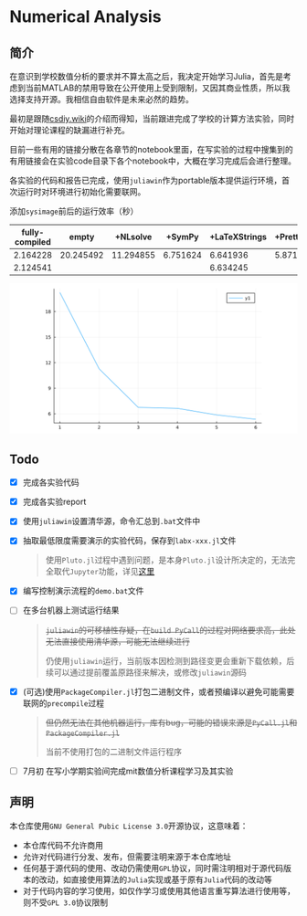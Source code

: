 # Numerical Analysis

## 简介

在意识到学校数值分析的要求并不算太高之后，我决定开始学习Julia，首先是考虑到当前MATLAB的禁用导致在公开使用上受到限制，又因其商业性质，所以我选择支持开源。我相信自由软件是未来必然的趋势。

最初是跟随[csdiy.wiki](https://csdiy.wiki/%E6%95%B0%E5%AD%A6%E8%BF%9B%E9%98%B6/numerical/)的介绍而得知，当前跟进完成了学校的计算方法实验，同时开始对理论课程的缺漏进行补充。

目前一些有用的链接分散在各章节的notebook里面，在写实验的过程中搜集到的有用链接会在实验code目录下各个notebook中，大概在学习完成后会进行整理。

各实验的代码和报告已完成，使用`juliawin`作为portable版本提供运行环境，首次运行时对环境进行初始化需要联网。
<!-- ~~使用官方64位portable版本，创建`sysimage`提供运行环境。~~， -->
<!-- 
> **BUG:** 当前无法运行。库有bug，在调用`PyCall`时使用的是编译时的路径，详见[PyCall issue #981](https://github.com/JuliaPy/PyCall.jl/issues/981)，开发者似乎暂时不想解决

> ~~注意，因代码工程性差，在试图创建打包的二进制文件时遇到问题，目前为节省代码重构的时间，故创建`sysimage`来提供环境。~~
>
> 因手动使用`sysimage`导致可移植性差，无法迁移到其他机器运行，遂综合使用二进制文件（启动程序+提供依赖）与源代码来达到功能。此后源代码可以在不添加新依赖的情况下进行修改，本次半成品打包相当于完成了依赖的封装。
>
> 不得不吐槽，预编译速度真的很慢，每次创建镜像都要2min20s左右，编译项目也慢，不过可能和240个依赖有关，花了大约15min。
 -->
添加`sysimage`前后的运行效率（秒）

| fully-compiled | empty     | +NLsolve  | +SymPy   | +LaTeXStrings | +PrettyTables | +Roots   |
| -------------- | --------- | --------- | -------- | ------------- | ------------- | -------- |
| 2.164228       | 20.245492 | 11.294855 | 6.751624 | 6.641936      | 5.871683      | 5.359560 |
| 2.124541       |           |           |          | 6.634245      |               |          |

![image-20220412153409653](assets/image-20220412153409653.png)

## Todo

- [x] 完成各实验代码

- [x] 完成各实验report

- [x] 使用`juliawin`设置清华源，命令汇总到`.bat`文件中

- [x] 抽取最低限度需要演示的实验代码，保存到`labx-xxx.jl`文件

  > 使用`Pluto.jl`过程中遇到问题，是本身`Pluto.jl`设计所决定的，无法完全取代`Jupyter`功能，详见[这里](https://github.com/fonsp/Pluto.jl/wiki/%E2%9A%A1-Writing-and-running-code)

- [x] 编写控制演示流程的`demo.bat`文件

- [ ] 在多台机器上测试运行结果
  
  > ~~`juliawin`的可移植性存疑，在`build PyCall`的过程对网络要求高，此处无法直接使用清华源，可能无法继续进行~~
  > 
  > 仍使用`juliawin`运行，当前版本因检测到路径变更会重新下载依赖，后续可以通过提前覆盖原路径来解决，或修改`juliawin`源码

- [x] (可选)使用`PackageCompiler.jl`打包二进制文件，或者预编译以避免可能需要联网的`precompile`过程

  > ~~但仍然无法在其他机器运行，库有bug，可能的错误来源是`PyCall.jl`和`PackageCompiler.jl`~~
  > 
  > 当前不使用打包的二进制文件运行程序

- [ ] 7月初 在写小学期实验间完成mit数值分析课程学习及其实验

## 声明

本仓库使用`GNU General Pubic License 3.0`开源协议，这意味着：

- 本仓库代码不允许商用
- 允许对代码进行分发、发布，但需要注明来源于本仓库地址
- 任何基于源代码的使用、改动仍需使用`GPL`协议，同时需注明相对于源代码版本的改动，如直接使用算法的`Julia`实现或基于原有`Julia`代码的改动等
- 对于代码内容的学习使用，如仅作学习或使用其他语言重写算法进行使用等，则不受`GPL 3.0`协议限制
